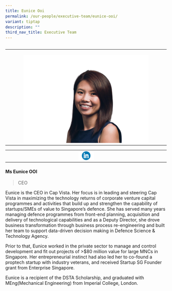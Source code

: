 ```yaml
---
title: Eunice Ooi
permalink: /our-people/executive-team/eunice-ooi/
variant: tiptap
description: ""
third_nav_title: Executive Team
---
```

<p></p>
<table style="width: 0px">
<colgroup></colgroup>
<tbody>
<tr></tr>
</tbody>
</table>
<table style="minWidth: 25px">
<colgroup>
<col>
</colgroup>
<tbody>
<tr>
<th rowspan="1" colspan="1">
<p></p>
<div class="isomer-image-wrapper">
<img style="width: 80%;" height="auto" width="100%" alt="" src="/images/E.png">
</div>
</th>
</tr>
</tbody>
</table>
<table style="minWidth: 25px">
<colgroup>
<col>
</colgroup>
<tbody>
<tr>
<th rowspan="1" colspan="1"><a class="isomer-image-wrapper" href="https://www.linkedin.com/in/eunice001/"><img style="width: 10%;" height="auto" width="100%" alt="" src="/images/Executive Team/linkedin_logo_optimized.png"></a>
</th>
</tr>
</tbody>
</table>
<h4><strong>Ms Eunice OOI</strong></h4>
<blockquote>
<p>CEO</p>
</blockquote>
<p>Eunice is the CEO in Cap Vista. Her focus is in leading and steering Cap
Vista in maximizing the technology returns of corporate venture capital
programmes and activities that build up and strengthen the capability of
startups/SMEs of value to Singapore’s defence. She has served many years
managing defence programmes from front-end planning, acquisition and delivery
of technological capabilities and as a Deputy Director, she drove business
transformation through business process re-engineering and built her team
to support data-driven decision making in Defence Science &amp; Technology
Agency.</p>
<p>Prior to that, Eunice worked in the private sector to manage and control
development and fit out projects of &gt;$80 million value for large MNCs
in Singapore. Her entrepreneurial instinct had also led her to co-found
a proptech startup with industry veterans, and received Startup SG Founder
grant from Enterprise Singapore.</p>
<p>Eunice is a recipient of the DSTA Scholarship, and graduated with MEng(Mechanical
Engineering) from Imperial College, London.</p>